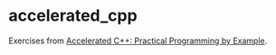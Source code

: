 # accelerated_cpp
Exercises from [Accelerated C++: Practical Programming by Example](https://accu.org/bookreviews/2000/glassborow_1185/).
